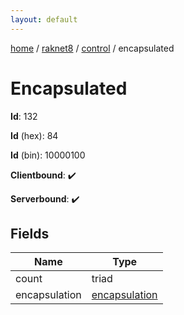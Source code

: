 ```yaml
---
layout: default
---
```


[home](/)  /  [raknet8](/protocol/raknet8)  /  [control](/protocol/raknet8/control)  /  encapsulated

# Encapsulated

**Id**: 132

**Id** (hex): 84

**Id** (bin): 10000100

**Clientbound**: ✔️

**Serverbound**: ✔️

## Fields

Name | Type
---|---
count | triad
encapsulation | [encapsulation](/protocol/raknet8/types/encapsulation)


